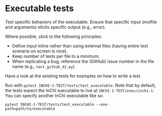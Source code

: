 # Executable tests

Test specific behaviors of the executable.
Ensure that specific input (molfile and arguments) elicits specific output (e.g., error).

Where possible, stick to the following principles:
- Define input inline rather than using external files (having entire test scenario on screen is nice).
- Keep number of tests per file to a minimum.
- When replicating a bug, reference the (GitHub) issue number in the file name (e.g., `test_github_42.py`).

Have a look at the existing tests for examples on how to write a test.

Run with `pytest INCHI-1-TEST/tests/test_executable`.
Note that by default, the tests expect the InChI executable to live at `INCHI-1-TEST/exes/inchi-1`.
You can specify another InChI executable like so:

```shell
pytest INCHI-1-TEST/tests/test_executable --exe-path=path/to/executable
```
